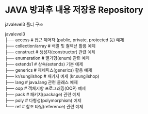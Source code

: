 # JAVA 방과후 내용 저장용 Repository

javalevel3 폴더 구조  

javalevel3  
├── access              # 접근 제어자 (public, private, protected 등) 예제  
├── collection/array    # 배열 및 컬렉션 활용 예제  
├── construct           # 생성자(constructor) 관련 예제  
├── enumeration         # 열거형(enum) 관련 예제  
├── extends1            # 상속(extends) 기본 예제  
├── generics            # 제네릭스(generics) 활용 예제  
├── kr/sungilshop       # 패키지 예제 (kr.sungilshop)  
├── lang                # java.lang 관련 클래스 예제  
├── oop                 # 객체지향 프로그래밍(OOP) 예제  
├── pack                # 패키지(package) 관련 예제  
├── poly                # 다형성(polymorphism) 예제  
└── ref                 # 참조 타입(reference) 관련 예제  
